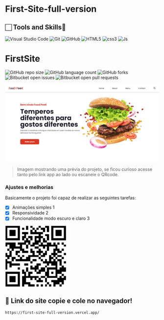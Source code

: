 # First-Site-full-version

## 🏻 Tools and Skills🔗

![Visual Studio Code](https://img.shields.io/badge/Visual%20Studio%20Code-007ACC.svg?style=for-the-badge&logo=Visual-Studio-Code&logoColor=white)
![Git](https://img.shields.io/badge/Git-F05032.svg?style=for-the-badge&logo=Git&logoColor=white)
![GitHub](https://img.shields.io/badge/GitHub-181717.svg?style=for-the-badge&logo=GitHub&logoColor=white)
![HTML5](https://img.shields.io/badge/HTML5-E34F26.svg?style=for-the-badge&logo=HTML5&logoColor=white)
![css3](https://img.shields.io/badge/CSS3-1572B6.svg?style=for-the-badge&logo=CSS3&logoColor=white)
![Js](https://img.shields.io/badge/JavaScript-F7DF1E.svg?style=for-the-badge&logo=JavaScript&logoColor=black")


<p>

# FirstSite

![GitHub repo size](https://img.shields.io/github/repo-size/ALucas314/README-template?style=for-the-badge)
![GitHub language count](https://img.shields.io/github/languages/count/ALucas314/README-template?style=for-the-badge)
![GitHub forks](https://img.shields.io/github/forks/ALucas314/README-template?style=for-the-badge)
![Bitbucket open issues](https://img.shields.io/bitbucket/issues/ALucas314/README-template?style=for-the-badge)
![Bitbucket open pull requests](https://img.shields.io/bitbucket/pr-raw/ALucas314/README-template?style=for-the-badge)

<img src="Assets/Img/png.PNG" alt="Exemplo imagem">

> Imagem mostrando uma prévia do projeto, se ficou curioso acesse tanto pelo link app ao lado ou escaneie o QRcode.

### Ajustes e melhorias

Basicamente o projeto foi capaz de realizar as seguintes tarefas:

- [x] Animações simples 1
- [x] Responsividade 2
- [x] Funcionalidade modo escuro e claro 3
      
<img src="Assets/img/QRcode.png" alt="css3" width="200" height="200"/>

## 🚀 Link do site copie e cole no navegador!

```
https://first-site-full-version.vercel.app/
```
